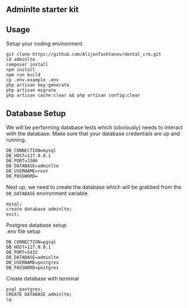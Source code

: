 ## Adminlte starter kit

## Usage <br>

Setup your coding environment <br>

```
git clone https://github.com/AlijonTashtanov/dental_crm.git
cd adminlte
composer install
npm install
npm run build
cp .env.example .env
php artisan key:generate
php artisan migrate
php artisan cache:clear && php artisan config:clear
```

## Database Setup <br>

We will be performing database tests which (obviously) needs to interact with the database. Make sure that your database credentials are up and running.

```
DB_CONNECTION=mysql
DB_HOST=127.0.0.1
DB_PORT=3306
DB_DATABASE=adminlte
DB_USERNAME=root
DB_PASSWORD=
```

Next up, we need to create the database which will be grabbed from the `DB_DATABASE` environment variable.

```
mysql;
create database adminlte;
exit;
```

Postgres database setup <br>
.env file setup

```
DB_CONNECTION=pgsql
DB_HOST=127.0.0.1
DB_PORT=5432
DB_DATABASE=adminlte
DB_USERNAME=postgres
DB_PASSWORD=postgres
```

Create database with terminal

```
psql postgres;
CREATE DATABASE adminlte;
\q
```
